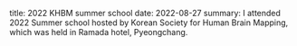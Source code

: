 title: 2022 KHBM summer school
date: 2022-08-27
summary: I attended 2022 Summer school hosted by Korean Society for Human Brain Mapping, which was held in Ramada hotel, Pyeongchang.

